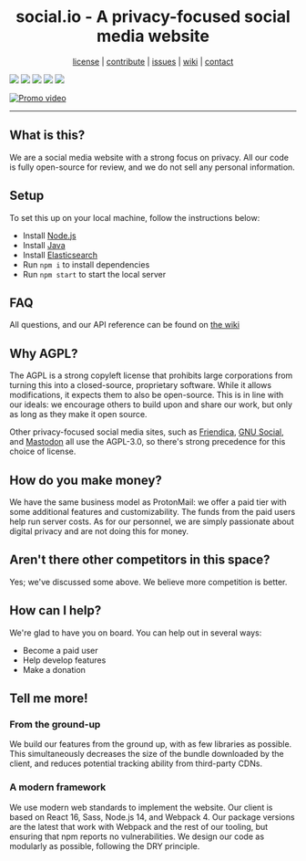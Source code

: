 <center>
<h1>social.io - A privacy-focused social media website</h1>
<a href="https://github.com/yrahul3910/social-media-site/blob/master/COPYING">license</a>  |
<a href="https://github.com/yrahul3910/social-media-site/blob/master/CODE_OF_CONDUCT.md">contribute</a>  |
<a href="https://github.com/yrahul3910/social-media-site/issues/">issues</a>  |
<a href="https://github.com/yrahul3910/social-media-website/wiki">wiki</a>  |
<a href="mailto:r.yedida@pm.me">contact</a><br />
</center>
<p>
<img src="https://img.shields.io/github/license/yrahul3910/social-media-website" />
<a href="https://www.codacy.com/manual/yrahul3910/social-media-website?utm_source=github.com&amp;utm_medium=referral&amp;utm_content=yrahul3910/social-media-website&amp;utm_campaign=Badge_Grade"><img src="https://app.codacy.com/project/badge/Grade/d755485ed3364e9ab0f9d174a4d9c2d3"/></a>
<a href="https://github.com/yrahul3910/social-media-website/actions"><img src="https://github.com/yrahul3910/social-media-website/workflows/ESLint/badge.svg?branch=master" /></a>
<a href="https://github.com/yrahul3910/social-media-website/actions"><img src="https://github.com/yrahul3910/social-media-website/workflows/Test%20Suite/badge.svg" /></a>
<img src="https://img.shields.io/github/repo-size/yrahul3910/social-media-website" />
</p> 

[![Promo video](http://img.youtube.com/vi/v51J-B5wSiE/0.jpg)](http://www.youtube.com/watch?v=v51J-B5wSiE "SE 2020: social.io")
<hr />

## What is this?

We are a social media website with a strong focus on privacy. All our code is fully open-source for review, and we do not sell any personal information.

## Setup

To set this up on your local machine, follow the instructions below:  
* Install [Node.js](https://nodejs.org)
* Install [Java](https://java.com)
* Install [Elasticsearch](https://elastic.co)
* Run `npm i` to install dependencies
* Run `npm start` to start the local server

## FAQ

All questions, and our API reference can be found on [the wiki](https://github.com/yrahul3910/social-media-website/wiki)

## Why AGPL?

The AGPL is a strong copyleft license that prohibits large corporations from turning this into a closed-source, proprietary software. While it allows modifications, it expects them to also be open-source. This is in line with our ideals: we encourage others to build upon and share our work, but only as long as they make it open source.  

Other privacy-focused social media sites, such as [Friendica](https://github.com/friendica/friendica), [GNU Social](https://git.gnu.io/gnu/gnu-social/-/tree/master), and [Mastodon](https://github.com/tootsuite/mastodon) all use the AGPL-3.0, so there's strong precedence for this choice of license.

## How do you make money?

We have the same business model as ProtonMail: we offer a paid tier with some additional features and customizability. The funds from the paid users help run server costs. As for our personnel, we are simply passionate about digital privacy and are not doing this for money.

## Aren't there other competitors in this space?

Yes; we've discussed some above. We believe more competition is better.

## How can I help?

We're glad to have you on board. You can help out in several ways:
* Become a paid user
* Help develop features
* Make a donation

## Tell me more!

### From the ground-up

We build our features from the ground up, with as few libraries as possible. This simultaneously decreases the size of the bundle downloaded by the client, and reduces potential tracking ability from third-party CDNs.

### A modern framework


We use modern web standards to implement the website. Our client is based on React 16, Sass, Node.js 14, and Webpack 4. Our package versions are the latest that work with Webpack and the rest of our tooling, but ensuring that npm reports no vulnerabilities. We design our code as modularly as possible, following the DRY principle.
